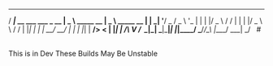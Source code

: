    ____                     ____              ____             
  / ___|_ __ ___  ___ _ __ |  _ \  _____  __ |  _ \  _____   __
 | |  _| '__/ _ \/ _ \ '_ \| | | |/ _ \ \/ / | | | |/ _ \ \ / /
 | |_| | | |  __/  __/ | | | |_| |  __/>  <  | |_| |  __/\ V / 
  \____|_|  \___|\___|_| |_|____/ \___/_/\_\ |____/ \___| \_/  
#                                                       

This is in Dev These Builds May Be Unstable
